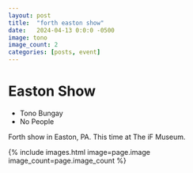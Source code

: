 ```yaml
---
layout: post
title:  "forth easton show"
date:   2024-04-13 0:0:0 -0500
image: tono
image_count: 2
categories: [posts, event]
---
```


# Easton Show

- Tono Bungay
- No People

Forth show in Easton, PA. This time at The iF Museum.

{% include images.html image=page.image image_count=page.image_count %}
